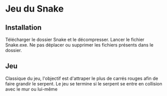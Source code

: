 # Jeu du Snake

## Installation

Télécharger le dossier Snake et le décompresser. Lancer le fichier Snake.exe. Ne pas déplacer ou supprimer les fichiers présents dans le dossier.

## Jeu

Classique du jeu, l'objectif est d'attraper le plus de carrés rouges afin de faire grandir le serpent. Le jeu se termine si le serpent se entre en collision avec le mur ou lui-même
